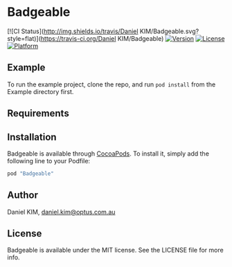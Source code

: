 # Badgeable

[![CI Status](http://img.shields.io/travis/Daniel KIM/Badgeable.svg?style=flat)](https://travis-ci.org/Daniel KIM/Badgeable)
[![Version](https://img.shields.io/cocoapods/v/Badgeable.svg?style=flat)](http://cocoapods.org/pods/Badgeable)
[![License](https://img.shields.io/cocoapods/l/Badgeable.svg?style=flat)](http://cocoapods.org/pods/Badgeable)
[![Platform](https://img.shields.io/cocoapods/p/Badgeable.svg?style=flat)](http://cocoapods.org/pods/Badgeable)

## Example

To run the example project, clone the repo, and run `pod install` from the Example directory first.

## Requirements

## Installation

Badgeable is available through [CocoaPods](http://cocoapods.org). To install
it, simply add the following line to your Podfile:

```ruby
pod "Badgeable"
```

## Author

Daniel KIM, daniel.kim@optus.com.au

## License

Badgeable is available under the MIT license. See the LICENSE file for more info.
